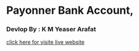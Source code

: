 # Payonner Bank Account, 
### Devlop By : K M Yeaser Arafat
[click here for visite live website](https://kmyeaserarafat.github.io/Payonner-Bank-Account/)
